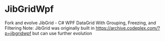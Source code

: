 # JibGridWpf
Fork and evolve JibGrid - C# WPF DataGrid With Grouping, Freezing, and Filtering 
Note: JibGrid was originally built in https://archive.codeplex.com/?p=jibgridwpf but can use further evolution
